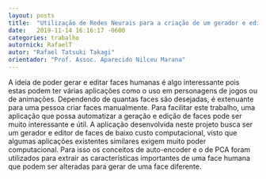```yaml
---
layout: posts
title:  "Utilização de Redes Neurais para a criação de um gerador e editor de faces"
date:   2019-11-14 16:16:17 -0600
categories: trabalho
autornick: RafaelT
autor: "Rafael Tatsuki Takagi"
orientador: "Prof. Assoc. Aparecido Nilceu Marana"
---
```

A ideia de poder gerar e editar faces humanas é algo interessante pois estas podem ter várias aplicações como o uso em personagens de jogos ou de animações. Dependendo de quantas faces são desejadas, é extenuante para uma pessoa criar faces manualmente. Para facilitar este trabalho, uma aplicação que possa automatizar a geração e edição de faces pode ser muito interessante e útil. A aplicação desenvolvida neste projeto busca ser um gerador e editor de faces de baixo custo computacional, visto que algumas aplicações existentes similares exigem muito poder computacional. Para isso os conceitos de auto-encoder e o de PCA foram utilizados para extrair as características importantes de uma face humana que podem ser alteradas para gerar de uma face diferente.


